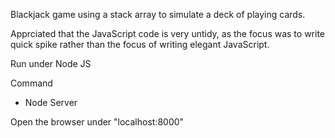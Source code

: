 Blackjack game using a stack array to simulate a deck of playing cards.

Apprciated that the JavaScript code is very untidy, as the focus was to write quick spike rather than the focus of
writing elegant JavaScript.


Run under Node JS

Command
- Node Server

Open the browser under "localhost:8000"
